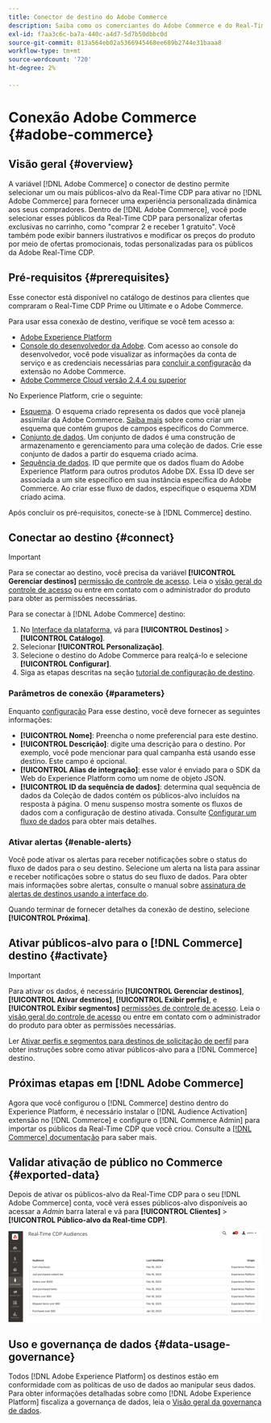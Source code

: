 ```yaml
---
title: Conector de destino do Adobe Commerce
description: Saiba como os comerciantes do Adobe Commerce e do Real-Time CDP podem personalizar a experiência de compra fornecendo promoções e conteúdo de site altamente relevantes, personalizados para públicos-alvo de clientes criados e gerenciados no Real-Time CDP.
exl-id: f7aa3c6c-ba7a-440c-a4d7-5d7b50dbbc0d
source-git-commit: 813a564eb02a5366945468ee689b2744e31baaa8
workflow-type: tm+mt
source-wordcount: '720'
ht-degree: 2%

---
```


# Conexão Adobe Commerce {#adobe-commerce}

## Visão geral {#overview}

A variável [!DNL Adobe Commerce] o conector de destino permite selecionar um ou mais públicos-alvo da Real-Time CDP para ativar no [!DNL Adobe Commerce] para fornecer uma experiência personalizada dinâmica aos seus compradores. Dentro de [!DNL Adobe Commerce], você pode selecionar esses públicos da Real-Time CDP para personalizar ofertas exclusivas no carrinho, como &quot;comprar 2 e receber 1 gratuito&quot;. Você também pode exibir banners ilustrativos e modificar os preços do produto por meio de ofertas promocionais, todas personalizadas para os públicos da Adobe Real-Time CDP.

## Pré-requisitos {#prerequisites}

Esse conector está disponível no catálogo de destinos para clientes que compraram o Real-Time CDP Prime ou Ultimate e o Adobe Commerce.

Para usar essa conexão de destino, verifique se você tem acesso a:

- [Adobe Experience Platform](https://experience.adobe.com/)
- [Console do desenvolvedor da Adobe](https://developer.adobe.com/developer-console/docs/guides/getting-started/). Com acesso ao console do desenvolvedor, você pode visualizar as informações da conta de serviço e as credenciais necessárias para [concluir a configuração](https://experienceleague.adobe.com/docs/commerce-admin/customers/customers-menu/audience-activation.html#configure-the-extension) da extensão no Adobe Commerce.
- [Adobe Commerce Cloud versão 2.4.4 ou superior](https://business.adobe.com/products/magento/magento-commerce.html)

No Experience Platform, crie o seguinte:

- [Esquema](../../../xdm/schema/composition.md). O esquema criado representa os dados que você planeja assimilar da Adobe Commerce. [Saiba mais](https://experienceleague.adobe.com/docs/commerce-merchant-services/experience-platform-connector/fundamentals/update-xdm.html) sobre como criar um esquema que contém grupos de campos específicos do Commerce.
- [Conjunto de dados](../../../catalog/datasets/user-guide.md#create). Um conjunto de dados é uma construção de armazenamento e gerenciamento para uma coleção de dados. Crie esse conjunto de dados a partir do esquema criado acima.
- [Sequência de dados](../../../edge/datastreams/overview.md#create). ID que permite que os dados fluam do Adobe Experience Platform para outros produtos Adobe DX. Essa ID deve ser associada a um site específico em sua instância específica do Adobe Commerce. Ao criar esse fluxo de dados, especifique o esquema XDM criado acima.

Após concluir os pré-requisitos, conecte-se à [!DNL Commerce] destino.

## Conectar ao destino {#connect}

>[!IMPORTANT]
> 
>Para se conectar ao destino, você precisa da variável **[!UICONTROL Gerenciar destinos]** [permissão de controle de acesso](/help/access-control/home.md#permissions). Leia o [visão geral do controle de acesso](/help/access-control/ui/overview.md) ou entre em contato com o administrador do produto para obter as permissões necessárias.

Para se conectar à [!DNL Adobe Commerce] destino:

1. No [Interface da plataforma](https://experience.adobe.com/platform/), vá para **[!UICONTROL Destinos]** > **[!UICONTROL Catálogo]**.
1. Selecionar **[!UICONTROL Personalização]**.
1. Selecione o destino do Adobe Commerce para realçá-lo e selecione **[!UICONTROL Configurar]**.
1. Siga as etapas descritas na seção [tutorial de configuração de destino](../../ui/connect-destination.md).

### Parâmetros de conexão {#parameters}

Enquanto [configuração](../../ui/connect-destination.md) Para esse destino, você deve fornecer as seguintes informações:

- **[!UICONTROL Nome]**: Preencha o nome preferencial para este destino.
- **[!UICONTROL Descrição]**: digite uma descrição para o destino. Por exemplo, você pode mencionar para qual campanha está usando esse destino. Este campo é opcional.
- **[!UICONTROL Alias de integração]**: esse valor é enviado para o SDK da Web do Experience Platform como um nome de objeto JSON.
- **[!UICONTROL ID da sequência de dados]**: determina qual sequência de dados da Coleção de dados contém os públicos-alvo incluídos na resposta à página. O menu suspenso mostra somente os fluxos de dados com a configuração de destino ativada. Consulte [Configurar um fluxo de dados](../../../edge/datastreams/overview.md) para obter mais detalhes.

### Ativar alertas {#enable-alerts}

Você pode ativar os alertas para receber notificações sobre o status do fluxo de dados para o seu destino. Selecione um alerta na lista para assinar e receber notificações sobre o status do seu fluxo de dados. Para obter mais informações sobre alertas, consulte o manual sobre [assinatura de alertas de destinos usando a interface do](../../ui/alerts.md).

Quando terminar de fornecer detalhes da conexão de destino, selecione **[!UICONTROL Próxima]**.

## Ativar públicos-alvo para o [!DNL Commerce] destino {#activate}

>[!IMPORTANT]
> 
>Para ativar os dados, é necessário **[!UICONTROL Gerenciar destinos]**, **[!UICONTROL Ativar destinos]**, **[!UICONTROL Exibir perfis]**, e **[!UICONTROL Exibir segmentos]** [permissões de controle de acesso](/help/access-control/home.md#permissions). Leia o [visão geral do controle de acesso](/help/access-control/ui/overview.md) ou entre em contato com o administrador do produto para obter as permissões necessárias.

Ler [Ativar perfis e segmentos para destinos de solicitação de perfil](../../ui/activate-profile-request-destinations.md) para obter instruções sobre como ativar públicos-alvo para a [!DNL Commerce] destino.

## Próximas etapas em [!DNL Adobe Commerce]

Agora que você configurou o [!DNL Commerce] destino dentro do Experience Platform, é necessário instalar o [!DNL Audience Activation] extensão no [!DNL Commerce] e configure o [!DNL Commerce Admin] para importar os públicos da Real-Time CDP que você criou. Consulte a [[!DNL Commerce] documentação](https://experienceleague.adobe.com/docs/commerce-admin/customers/customers-menu/audience-activation.html) para saber mais.

## Validar ativação de público no Commerce {#exported-data}

Depois de ativar os públicos-alvo da Real-Time CDP para o seu [!DNL Adobe Commerce] conta, você verá esses públicos-alvo disponíveis ao acessar a _Admin_ barra lateral e vá para **[!UICONTROL Clientes]** > **[!UICONTROL Público-alvo da Real-time CDP]**.

![Painel de públicos-alvo da Real-Time CDP](../../assets/catalog/personalization/adobe-commerce/audience-library.png)

## Uso e governança de dados {#data-usage-governance}

Todos [!DNL Adobe Experience Platform] os destinos estão em conformidade com as políticas de uso de dados ao manipular seus dados. Para obter informações detalhadas sobre como [!DNL Adobe Experience Platform] fiscaliza a governança de dados, leia o [Visão geral da governança de dados](/help/data-governance/home.md).
